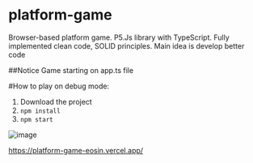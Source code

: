 # platform-game
Browser-based platform game. P5.Js library with TypeScript. Fully implemented clean code, SOLID principles. Main idea is develop better code

##Notice
Game starting on app.ts file

#How to play on debug mode:
1. Download the project
2. `npm install`
3. `npm start`
   
![image](https://github.com/user-attachments/assets/fae04ffc-28d3-4768-a01c-429a83548086)

https://platform-game-eosin.vercel.app/
